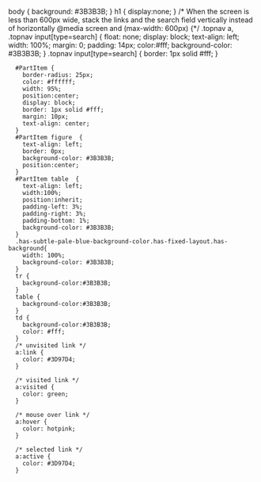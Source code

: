 body {
        background: #3B3B3B;
      }
      h1 {
        display:none;
      }
/* When the screen is less than 600px wide, stack the links and the search field vertically instead of horizontally 
      @media screen and (max-width: 600px) {*/
        .topnav a, .topnav input[type=search] {
          float: none;
          display: block;
          text-align: left;
          width: 100%;
          margin: 0;
          padding: 14px;
          color:#fff;
          background-color: #3B3B3B;
        }
        .topnav input[type=search] {
          border: 1px solid #fff;
        }
      
      #PartItem {
        border-radius: 25px;
        color: #ffffff;
        width: 95%;
        position:center;
        display: block;
        border: 1px solid #fff;
        margin: 10px;
        text-align: center;
      }
      #PartItem figure  {
        text-align: left;
        border: 0px;
        background-color: #3B3B3B;
        position:center;
      }
      #PartItem table  {
        text-align: left;
        width:100%;
        position:inherit;
        padding-left: 3%;
        padding-right: 3%;
        padding-bottom: 1%;
        background-color: #3B3B3B;
      }
      .has-subtle-pale-blue-background-color.has-fixed-layout.has-background{
        width: 100%;
        background-color: #3B3B3B;
      }
      tr {
        background-color:#3B3B3B;
      }
      table {
        background-color:#3B3B3B;
      }
      td {
        background-color:#3B3B3B;
        color: #fff;
      }
      /* unvisited link */
      a:link {
        color: #3D97D4;
      }

      /* visited link */
      a:visited {
        color: green;
      }

      /* mouse over link */
      a:hover {
        color: hotpink;
      }

      /* selected link */
      a:active {
        color: #3D97D4;
      }
